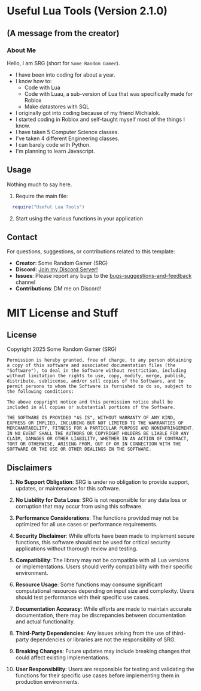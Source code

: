 # Useful Lua Tools (Version 2.1.0)
## (A message from the creator)
### About Me
Hello, I am SRG (short for `Some Random Gamer`).
- I have been into coding for about a year.
- I know how to:
  - Code with Lua
  - Code with Luau, a sub-version of Lua that was specifically made for Roblox
  - Make datastores with SQL
- I originally got into coding because of my friend Michialok.
- I started coding in Roblox and self-taught myself most of the things I know.
- I have taken 5 Computer Science classes.
- I've taken 4 different Engineering classes.
- I can barely code with Python.
- I'm planning to learn Javascript.

## Usage
Nothing much to say here.

1. Require the main file:
```lua
  require("Useful Lua Tools")
```
2. Start using the various functions in your application

## Contact
For questions, suggestions, or contributions related to this template:

- **Creator**: Some Random Gamer (SRG)
- **Discord**: [Join my Discord Server!](https://discord.gg/w9aE98gKDs)
- **Issues**: Please report any bugs to the [bugs-suggestions-and-feedback](https://discord.com/channels/1296889247176982528/1298419569135980564) channel
- **Contributions**: DM me on Discord!

# MIT License and Stuff

## License
Copyright 2025 Some Random Gamer (SRG)
```
Permission is hereby granted, free of charge, to any person obtaining a copy of this software and associated documentation files (the "Software"), to deal in the Software without restriction, including without limitation the rights to use, copy, modify, merge, publish, distribute, sublicense, and/or sell copies of the Software, and to permit persons to whom the Software is furnished to do so, subject to the following conditions:

The above copyright notice and this permission notice shall be included in all copies or substantial portions of the Software.

THE SOFTWARE IS PROVIDED "AS IS", WITHOUT WARRANTY OF ANY KIND, EXPRESS OR IMPLIED, INCLUDING BUT NOT LIMITED TO THE WARRANTIES OF MERCHANTABILITY, FITNESS FOR A PARTICULAR PURPOSE AND NONINFRINGEMENT. IN NO EVENT SHALL THE AUTHORS OR COPYRIGHT HOLDERS BE LIABLE FOR ANY CLAIM, DAMAGES OR OTHER LIABILITY, WHETHER IN AN ACTION OF CONTRACT, TORT OR OTHERWISE, ARISING FROM, OUT OF OR IN CONNECTION WITH THE SOFTWARE OR THE USE OR OTHER DEALINGS IN THE SOFTWARE.
```
## Disclaimers
1. **No Support Obligation**: SRG is under no obligation to provide support, updates, or maintenance for this software.

2. **No Liability for Data Loss**: SRG is not responsible for any data loss or corruption that may occur from using this software.

3. **Performance Considerations**: The functions provided may not be optimized for all use cases or performance requirements.

4. **Security Disclaimer**: While efforts have been made to implement secure functions, this software should not be used for critical security applications without thorough review and testing.

5. **Compatibility**: The library may not be compatible with all Lua versions or implementations. Users should verify compatibility with their specific environment.

6. **Resource Usage**: Some functions may consume significant computational resources depending on input size and complexity. Users should test performance with their specific use cases.

7. **Documentation Accuracy**: While efforts are made to maintain accurate documentation, there may be discrepancies between documentation and actual functionality.

8. **Third-Party Dependencies**: Any issues arising from the use of third-party dependencies or libraries are not the responsibility of SRG.

9. **Breaking Changes**: Future updates may include breaking changes that could affect existing implementations.

10. **User Responsibility**: Users are responsible for testing and validating the functions for their specific use cases before implementing them in production environments.